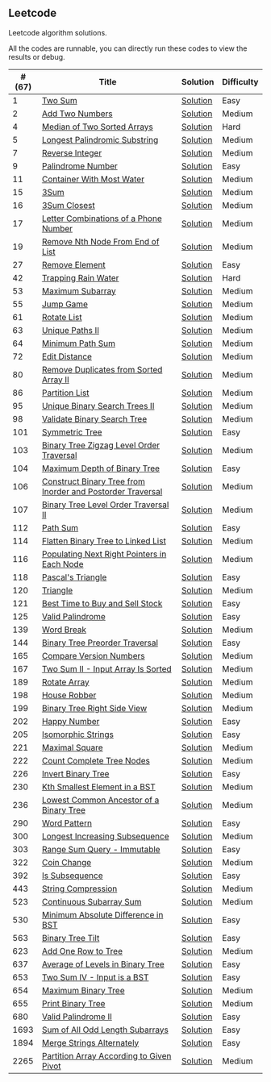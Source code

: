 
Leetcode
---

Leetcode algorithm solutions. 

All the codes are runnable, you can directly run these codes to view the results or debug. 

| #(67) | Title | Solution | Difficulty |
|---| ----- | -------- | ---------- |
|1|[Two Sum](https://leetcode.com/problems/two-sum/)|[Solution](./1.two-sum)|Easy| 
|2|[Add Two Numbers](https://leetcode.com/problems/add-two-numbers/)|[Solution](./2.add-two-numbers)|Medium| 
|4|[Median of Two Sorted Arrays](https://leetcode.com/problems/median-of-two-sorted-arrays/)|[Solution](./4.median-of-two-sorted-arrays)|Hard| 
|5|[Longest Palindromic Substring](https://leetcode.com/problems/longest-palindromic-substring/)|[Solution](./5.longest-palindromic-substring)|Medium| 
|7|[Reverse Integer](https://leetcode.com/problems/reverse-integer/)|[Solution](./7.reverse-integer)|Medium| 
|9|[Palindrome Number](https://leetcode.com/problems/palindrome-number/)|[Solution](./9.palindrome-number)|Easy| 
|11|[Container With Most Water](https://leetcode.com/problems/container-with-most-water/)|[Solution](./11.container-with-most-water)|Medium| 
|15|[3Sum](https://leetcode.com/problems/3sum/)|[Solution](./15.3sum)|Medium| 
|16|[3Sum Closest](https://leetcode.com/problems/3sum-closest/)|[Solution](./16.3sum-closest)|Medium| 
|17|[Letter Combinations of a Phone Number](https://leetcode.com/problems/letter-combinations-of-a-phone-number/)|[Solution](./17.letter-combinations-of-a-phone-number)|Medium| 
|19|[Remove Nth Node From End of List](https://leetcode.com/problems/remove-nth-node-from-end-of-list/)|[Solution](./19.remove-nth-node-from-end-of-list)|Medium| 
|27|[Remove Element](https://leetcode.com/problems/remove-element/)|[Solution](./27.remove-element)|Easy| 
|42|[Trapping Rain Water](https://leetcode.com/problems/trapping-rain-water/)|[Solution](./42.trapping-rain-water)|Hard| 
|53|[Maximum Subarray](https://leetcode.com/problems/maximum-subarray/)|[Solution](./53.maximum-subarray)|Medium| 
|55|[Jump Game](https://leetcode.com/problems/jump-game/)|[Solution](./55.jump-game)|Medium| 
|61|[Rotate List](https://leetcode.com/problems/rotate-list/)|[Solution](./61.rotate-list)|Medium| 
|63|[Unique Paths II](https://leetcode.com/problems/unique-paths-ii/)|[Solution](./63.unique-paths-ii)|Medium| 
|64|[Minimum Path Sum](https://leetcode.com/problems/minimum-path-sum/)|[Solution](./64.minimum-path-sum)|Medium| 
|72|[Edit Distance](https://leetcode.com/problems/edit-distance/)|[Solution](./72.edit-distance)|Medium| 
|80|[Remove Duplicates from Sorted Array II](https://leetcode.com/problems/remove-duplicates-from-sorted-array-ii/)|[Solution](./80.remove-duplicates-from-sorted-array-ii)|Medium| 
|86|[Partition List](https://leetcode.com/problems/partition-list/)|[Solution](./86.partition-list)|Medium| 
|95|[Unique Binary Search Trees II](https://leetcode.com/problems/unique-binary-search-trees-ii/)|[Solution](./95.unique-binary-search-trees-ii)|Medium| 
|98|[Validate Binary Search Tree](https://leetcode.com/problems/validate-binary-search-tree/)|[Solution](./98.validate-binary-search-tree)|Medium| 
|101|[Symmetric Tree](https://leetcode.com/problems/symmetric-tree/)|[Solution](./101.symmetric-tree)|Easy| 
|103|[Binary Tree Zigzag Level Order Traversal](https://leetcode.com/problems/binary-tree-zigzag-level-order-traversal/)|[Solution](./103.binary-tree-zigzag-level-order-traversal)|Medium| 
|104|[Maximum Depth of Binary Tree](https://leetcode.com/problems/maximum-depth-of-binary-tree/)|[Solution](./104.maximum-depth-of-binary-tree)|Easy| 
|106|[Construct Binary Tree from Inorder and Postorder Traversal](https://leetcode.com/problems/construct-binary-tree-from-inorder-and-postorder-traversal/)|[Solution](./106.construct-binary-tree-from-inorder-and-postorder-traversal)|Medium| 
|107|[Binary Tree Level Order Traversal II](https://leetcode.com/problems/binary-tree-level-order-traversal-ii/)|[Solution](./107.binary-tree-level-order-traversal-ii)|Medium| 
|112|[Path Sum](https://leetcode.com/problems/path-sum/)|[Solution](./112.path-sum)|Easy| 
|114|[Flatten Binary Tree to Linked List](https://leetcode.com/problems/flatten-binary-tree-to-linked-list/)|[Solution](./114.flatten-binary-tree-to-linked-list)|Medium| 
|116|[Populating Next Right Pointers in Each Node](https://leetcode.com/problems/populating-next-right-pointers-in-each-node/)|[Solution](./116.populating-next-right-pointers-in-each-node)|Medium| 
|118|[Pascal's Triangle](https://leetcode.com/problems/pascals-triangle/)|[Solution](./118.pascals-triangle)|Easy| 
|120|[Triangle](https://leetcode.com/problems/triangle/)|[Solution](./120.triangle)|Medium| 
|121|[Best Time to Buy and Sell Stock](https://leetcode.com/problems/best-time-to-buy-and-sell-stock/)|[Solution](./121.best-time-to-buy-and-sell-stock)|Easy| 
|125|[Valid Palindrome](https://leetcode.com/problems/valid-palindrome/)|[Solution](./125.valid-palindrome)|Easy| 
|139|[Word Break](https://leetcode.com/problems/word-break/)|[Solution](./139.word-break)|Medium| 
|144|[Binary Tree Preorder Traversal](https://leetcode.com/problems/binary-tree-preorder-traversal/)|[Solution](./144.binary-tree-preorder-traversal)|Easy| 
|165|[Compare Version Numbers](https://leetcode.com/problems/compare-version-numbers/)|[Solution](./165.compare-version-numbers)|Medium| 
|167|[Two Sum II - Input Array Is Sorted](https://leetcode.com/problems/two-sum-ii-input-array-is-sorted/)|[Solution](./167.two-sum-ii-input-array-is-sorted)|Medium| 
|189|[Rotate Array](https://leetcode.com/problems/rotate-array/)|[Solution](./189.rotate-array)|Medium| 
|198|[House Robber](https://leetcode.com/problems/house-robber/)|[Solution](./198.house-robber)|Medium| 
|199|[Binary Tree Right Side View](https://leetcode.com/problems/binary-tree-right-side-view/)|[Solution](./199.binary-tree-right-side-view)|Medium| 
|202|[Happy Number](https://leetcode.com/problems/happy-number/)|[Solution](./202.happy-number)|Easy| 
|205|[Isomorphic Strings](https://leetcode.com/problems/isomorphic-strings/)|[Solution](./205.isomorphic-strings)|Easy| 
|221|[Maximal Square](https://leetcode.com/problems/maximal-square/)|[Solution](./221.maximal-square)|Medium| 
|222|[Count Complete Tree Nodes](https://leetcode.com/problems/count-complete-tree-nodes/)|[Solution](./222.count-complete-tree-nodes)|Medium| 
|226|[Invert Binary Tree](https://leetcode.com/problems/invert-binary-tree/)|[Solution](./226.invert-binary-tree)|Easy| 
|230|[Kth Smallest Element in a BST](https://leetcode.com/problems/kth-smallest-element-in-a-bst/)|[Solution](./230.kth-smallest-element-in-a-bst)|Medium| 
|236|[Lowest Common Ancestor of a Binary Tree](https://leetcode.com/problems/lowest-common-ancestor-of-a-binary-tree/)|[Solution](./236.lowest-common-ancestor-of-a-binary-tree)|Medium| 
|290|[Word Pattern](https://leetcode.com/problems/word-pattern/)|[Solution](./290.word-pattern)|Easy| 
|300|[Longest Increasing Subsequence](https://leetcode.com/problems/longest-increasing-subsequence/)|[Solution](./300.longest-increasing-subsequence)|Medium| 
|303|[Range Sum Query - Immutable](https://leetcode.com/problems/range-sum-query-immutable/)|[Solution](./303.range-sum-query-immutable)|Easy| 
|322|[Coin Change](https://leetcode.com/problems/coin-change/)|[Solution](./322.coin-change)|Medium| 
|392|[Is Subsequence](https://leetcode.com/problems/is-subsequence/)|[Solution](./392.is-subsequence)|Easy| 
|443|[String Compression](https://leetcode.com/problems/string-compression/)|[Solution](./443.string-compression)|Medium| 
|523|[Continuous Subarray Sum](https://leetcode.com/problems/continuous-subarray-sum/)|[Solution](./523.continuous-subarray-sum)|Medium| 
|530|[Minimum Absolute Difference in BST](https://leetcode.com/problems/minimum-absolute-difference-in-bst/)|[Solution](./530.minimum-absolute-difference-in-bst)|Easy| 
|563|[Binary Tree Tilt](https://leetcode.com/problems/binary-tree-tilt/)|[Solution](./563.binary-tree-tilt)|Easy| 
|623|[Add One Row to Tree](https://leetcode.com/problems/add-one-row-to-tree/)|[Solution](./623.add-one-row-to-tree)|Medium| 
|637|[Average of Levels in Binary Tree](https://leetcode.com/problems/average-of-levels-in-binary-tree/)|[Solution](./637.average-of-levels-in-binary-tree)|Easy| 
|653|[Two Sum IV - Input is a BST](https://leetcode.com/problems/two-sum-iv-input-is-a-bst/)|[Solution](./653.two-sum-iv-input-is-a-bst)|Easy| 
|654|[Maximum Binary Tree](https://leetcode.com/problems/maximum-binary-tree/)|[Solution](./654.maximum-binary-tree)|Medium| 
|655|[Print Binary Tree](https://leetcode.com/problems/print-binary-tree/)|[Solution](./655.print-binary-tree)|Medium| 
|680|[Valid Palindrome II](https://leetcode.com/problems/valid-palindrome-ii/)|[Solution](./680.valid-palindrome-ii)|Easy| 
|1693|[Sum of All Odd Length Subarrays](https://leetcode.com/problems/sum-of-all-odd-length-subarrays/)|[Solution](./1693.sum-of-all-odd-length-subarrays)|Easy| 
|1894|[Merge Strings Alternately](https://leetcode.com/problems/merge-strings-alternately/)|[Solution](./1894.merge-strings-alternately)|Easy| 
|2265|[Partition Array According to Given Pivot](https://leetcode.com/problems/partition-array-according-to-given-pivot/)|[Solution](./2265.partition-array-according-to-given-pivot)|Medium| 
 
